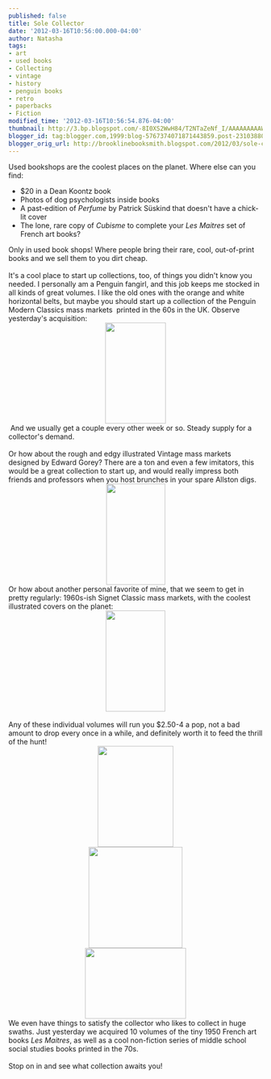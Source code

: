 ```yaml
---
published: false
title: Sole Collector
date: '2012-03-16T10:56:00.000-04:00'
author: Natasha
tags:
- art
- used books
- Collecting
- vintage
- history
- penguin books
- retro
- paperbacks
- Fiction
modified_time: '2012-03-16T10:56:54.876-04:00'
thumbnail: http://3.bp.blogspot.com/-8I0XS2WwH84/T2NTaZeNf_I/AAAAAAAAAWQ/TsAOadQJb6A/s72-c/hasek.jpg
blogger_id: tag:blogger.com,1999:blog-5767374071871443859.post-231038808452705151
blogger_orig_url: http://brooklinebooksmith.blogspot.com/2012/03/sole-collector.html
---
```


Used bookshops are the coolest places on the planet. Where else can you find:<br /><ul><li>$20 in a Dean Koontz book</li><li>Photos of dog psychologists inside books</li><li>A past-edition&nbsp;of <i>Perfume</i>&nbsp;by Patrick Süskind that doesn't have a chick-lit cover</li><li>The lone, rare copy of <i>Cubisme</i> to complete your <i>Les Maitres</i> set of French art books?</li></ul>Only in used book shops! Where people bring their rare, cool, out-of-print books and we sell them to you dirt cheap.<br /><br />It's a cool place to start up collections, too, of things you didn't know you needed. I personally am a Penguin fangirl, and this job keeps me stocked in all kinds of great volumes. I like the old ones with the orange and white horizontal belts, but maybe you should start up a collection of the Penguin Modern Classics mass markets &nbsp;printed in the 60s in the UK. Observe yesterday's acquisition:<br /><div class="separator" style="clear: both; text-align: center;"><a href="http://3.bp.blogspot.com/-8I0XS2WwH84/T2NTaZeNf_I/AAAAAAAAAWQ/TsAOadQJb6A/s1600/hasek.jpg" imageanchor="1" style="margin-left: 1em; margin-right: 1em;"><img border="0" height="200" src="http://3.bp.blogspot.com/-8I0XS2WwH84/T2NTaZeNf_I/AAAAAAAAAWQ/TsAOadQJb6A/s200/hasek.jpg" width="120" /></a></div>&nbsp;And we usually get a couple every other week or so. Steady supply for a collector's demand.<br /><br />Or how about the rough and edgy illustrated Vintage mass markets designed by Edward Gorey? There are a ton and even a few imitators, this would be a great collection to start up, and would really impress both friends and professors when you host brunches in your spare Allston digs.<br /><div class="separator" style="clear: both; text-align: center;"><a href="http://2.bp.blogspot.com/-a-jHrRzlcFU/T2NTqL3LDhI/AAAAAAAAAW4/YQsr5Xd8Cew/s1600/vintage_gorey.jpg" imageanchor="1" style="margin-left: 1em; margin-right: 1em;"><img border="0" height="200" src="http://2.bp.blogspot.com/-a-jHrRzlcFU/T2NTqL3LDhI/AAAAAAAAAW4/YQsr5Xd8Cew/s200/vintage_gorey.jpg" width="117" /></a></div>Or how about another personal favorite of mine, that we seem to get in pretty regularly: 1960s-ish Signet Classic mass markets, with the coolest illustrated covers on the planet:<br /><div class="separator" style="clear: both; text-align: center;"><a href="http://3.bp.blogspot.com/-TN3_PYBi9Ps/T2NTfq6BkDI/AAAAAAAAAWg/uAVLvkS-zvg/s1600/karamazov.jpg" imageanchor="1" style="margin-left: 1em; margin-right: 1em;"><img border="0" height="200" src="http://3.bp.blogspot.com/-TN3_PYBi9Ps/T2NTfq6BkDI/AAAAAAAAAWg/uAVLvkS-zvg/s200/karamazov.jpg" width="118" /></a></div><br />Any of these individual volumes will run you $2.50-4 a pop, not a bad amount to drop every once in a while, and definitely worth it to feed the thrill of the hunt!<br /><div class="separator" style="clear: both; text-align: center;"><a href="http://3.bp.blogspot.com/-VH8wZqlUMTA/T2NTkEJPv_I/AAAAAAAAAWo/Wft51LByKcg/s1600/lesmaitres.jpg" imageanchor="1" style="margin-left: 1em; margin-right: 1em;"><img border="0" height="200" src="http://3.bp.blogspot.com/-VH8wZqlUMTA/T2NTkEJPv_I/AAAAAAAAAWo/Wft51LByKcg/s200/lesmaitres.jpg" width="150" /></a></div><div class="separator" style="clear: both; text-align: center;"><a href="http://2.bp.blogspot.com/-jsdNZE8t5T8/T2NTcoHDQRI/AAAAAAAAAWY/tEgSoy5FymQ/s1600/hiroshige.jpg" imageanchor="1" style="margin-left: 1em; margin-right: 1em;"><img border="0" height="200" src="http://2.bp.blogspot.com/-jsdNZE8t5T8/T2NTcoHDQRI/AAAAAAAAAWY/tEgSoy5FymQ/s200/hiroshige.jpg" width="186" /></a></div><div class="separator" style="clear: both; text-align: center;"><a href="http://2.bp.blogspot.com/-IOtHWgRb6sY/T2NTnKDrXmI/AAAAAAAAAWw/_pJdjIDC18o/s1600/socialstudies.jpg" imageanchor="1" style="margin-left: 1em; margin-right: 1em;"><img border="0" height="140" src="http://2.bp.blogspot.com/-IOtHWgRb6sY/T2NTnKDrXmI/AAAAAAAAAWw/_pJdjIDC18o/s200/socialstudies.jpg" width="200" /></a></div>We even have things to satisfy the collector who likes to collect in huge swaths. Just yesterday we acquired 10 volumes of the tiny 1950 French art books <i>Les Maitres</i>, as well as a cool non-fiction series of middle school social studies books printed in the 70s.<br /><br />Stop on in and see what collection awaits you!